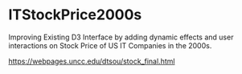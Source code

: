 # ITStockPrice2000s
Improving Existing D3 Interface by adding dynamic effects and user interactions on Stock Price of US IT Companies in the 2000s.

https://webpages.uncc.edu/dtsou/stock_final.html
